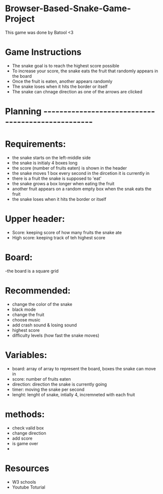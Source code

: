 # Browser-Based-Snake-Game-Project
 This game was done by Batool <3


 # Game Instructions
 - The snake goal is to reach the highest score possible
 - To increase your score, the snake eats the fruit that randomly appears in the board
 - Once the fruit is eaten, another appears randomly
 - The snake loses when it hits the border or itself
 - The snake can chnage direction as one of the arrows are clicked

# Planning --------------------------------------------------

 
# Requirements:
- the snake starts on the left-middle side
- the snake is initialy 4 boxes long
- the score (number of fruits eaten) is shown in the header
- the snake moves 1 box every second in the dircetion it is currently in
- there is a fruit the snake is supposed to 'eat'
- the snake grows a box longer when eating the fruit
- another fruit appears on a random empty box when the snak eats the fruit
- the snake loses when it hits the border or itself

# Upper header:
- Score: keeping score of how many fruits the snake ate
- High score: keeping track of teh highest score


# Board: 
-the board is a square grid

# Recommended:
- change the color of the snake
- black mode
- change the fruit
- choose music
- add crash sound & losing sound
- highest score
- difficulty levels (how fast  the snake moves)


# Variables: 
- board: array of array to represent the board, boxes the snake can move in
- score: number of fruits eaten
- direction: direction the snake is currently going
- timer: moving the snake per second
- lenght: lenght of snake, intially 4, incremneted with each fruit


# methods:
- check valid box
- change direction
- add score
- is game over
- 


# Resources 
- W3 schools
- Youtube Toturial
